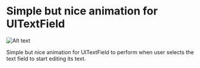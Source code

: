 # Simple but nice animation for UITextField


![ Alt text](textfield-animation.gif) [](textfield-animation.gif)

Simple but nice animation for UITextField to perform when user selects the text field to start editing its text.
